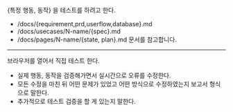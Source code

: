 {특정 행동, 동작} 을 테스트를 하려고 한다.

- /docs/{requirement,prd,userflow,database}.md
- /docs/usecases/N-name/{spec}.md
- /docs/pages/N-name/{state, plan}.md
문서를 참고합니다.

---

브라우저를 열어서 직접 테스트 한다.
- 실제 행동, 동작을 검증해가면서 실시간으로 오류를 수정한다.
- 모든 수정을 마친 뒤 어떤 문제가 있었고 어떤 방식으로 수정하였는지 보고서 형식으로 말한다.
- 추가적으로 테스트 검증을 할 게 있는지 말한다.